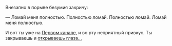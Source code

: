 Внезапно в порыве безумия закричу:

— Ломай меня полностью. Полностью ломай. Полностью ломай. Ломай меня полностью.

И вот ты уже на [Первом канале](https://www.youtube.com/watch?v=SMUlvqJL6Jc),
и во рту неприятный привкус. Ты закрываешь и [открываешь глаза...](../zefir.md)
